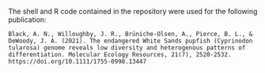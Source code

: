 The shell and R code contained in the repository were used for the following publication:

``
Black, A. N., Willoughby, J. R., Brüniche‐Olsen, A., Pierce, B. L., & DeWoody, J. A. (2021). The endangered White Sands pupfish (Cyprinodon tularosa) genome reveals low diversity and heterogenous patterns of differentiation. Molecular Ecology Resources, 21(7), 2520-2532. https://doi.org/10.1111/1755-0998.13447
``
